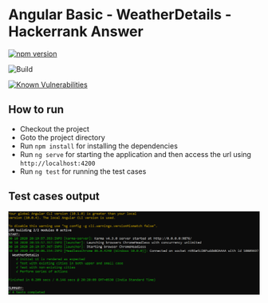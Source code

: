 # Angular Basic - WeatherDetails - Hackerrank Answer

<p>
  
<a href="https://badge.fury.io/js/%40angular%2Fcore"><img src="https://badge.fury.io/js/%40angular%2Fcore.svg" alt="npm version" height="18"></a>
  
<a><img src="https://travis-ci.org/davidarputharaj19/Angular-WeatherDetails-Hackerrank.svg?branch=master" alt="Build" style="max-width:100%;"></img></a>

<a href="https://snyk.io/test/github/davidarputharaj19/Angular-WeatherDetails-Hackerrank?targetFile=package.json"><img src="https://snyk.io/test/github/davidarputharaj19/Angular-WeatherDetails-Hackerrank/badge.svg?targetFile=package.json" alt="Known Vulnerabilities" data-canonical-src="https://snyk.io/test/github/davidarputharaj19/Angular-WeatherDetails-Hackerrank?targetFile=package.json" style="max-width:100%;"></a>

</p>

<h2>How to run</h2>

<ul>
  <li>Checkout the project</li>
  <li>Goto the project directory</li>
  <li>Run <code>npm install</code> for installing the dependencies</li>
  <li>Run <code>ng serve</code> for starting the application and then access the url using <code>http://localhost:4200</code></li>
  <li>Run <code>ng test</code> for running the test cases</li>
</ul>

<h2>Test cases output</h2>
<img src="ng-test result.PNG" alt="ng-test result"></img>

